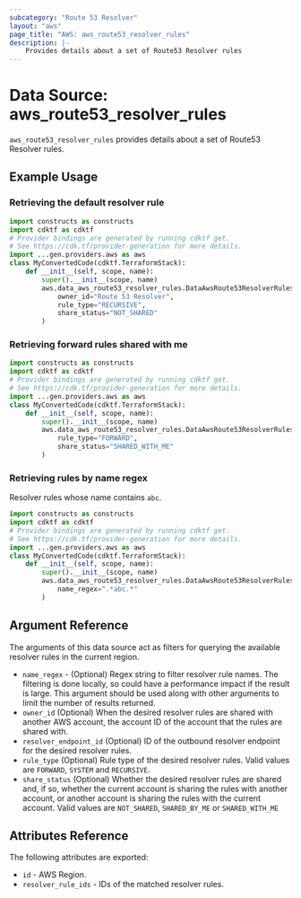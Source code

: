 ```yaml
---
subcategory: "Route 53 Resolver"
layout: "aws"
page_title: "AWS: aws_route53_resolver_rules"
description: |-
    Provides details about a set of Route53 Resolver rules
---
```


# Data Source: aws_route53_resolver_rules

`aws_route53_resolver_rules` provides details about a set of Route53 Resolver rules.

## Example Usage

### Retrieving the default resolver rule

```python
import constructs as constructs
import cdktf as cdktf
# Provider bindings are generated by running cdktf get.
# See https://cdk.tf/provider-generation for more details.
import ...gen.providers.aws as aws
class MyConvertedCode(cdktf.TerraformStack):
    def __init__(self, scope, name):
        super().__init__(scope, name)
        aws.data_aws_route53_resolver_rules.DataAwsRoute53ResolverRules(self, "example",
            owner_id="Route 53 Resolver",
            rule_type="RECURSIVE",
            share_status="NOT_SHARED"
        )
```

### Retrieving forward rules shared with me

```python
import constructs as constructs
import cdktf as cdktf
# Provider bindings are generated by running cdktf get.
# See https://cdk.tf/provider-generation for more details.
import ...gen.providers.aws as aws
class MyConvertedCode(cdktf.TerraformStack):
    def __init__(self, scope, name):
        super().__init__(scope, name)
        aws.data_aws_route53_resolver_rules.DataAwsRoute53ResolverRules(self, "example",
            rule_type="FORWARD",
            share_status="SHARED_WITH_ME"
        )
```

### Retrieving rules by name regex

Resolver rules whose name contains `abc`.

```python
import constructs as constructs
import cdktf as cdktf
# Provider bindings are generated by running cdktf get.
# See https://cdk.tf/provider-generation for more details.
import ...gen.providers.aws as aws
class MyConvertedCode(cdktf.TerraformStack):
    def __init__(self, scope, name):
        super().__init__(scope, name)
        aws.data_aws_route53_resolver_rules.DataAwsRoute53ResolverRules(self, "example",
            name_regex=".*abc.*"
        )
```

## Argument Reference

The arguments of this data source act as filters for querying the available resolver rules in the current region.

* `name_regex` - (Optional) Regex string to filter resolver rule names.
  The filtering is done locally, so could have a performance impact if the result is large.
  This argument should be used along with other arguments to limit the number of results returned.
* `owner_id` (Optional) When the desired resolver rules are shared with another AWS account, the account ID of the account that the rules are shared with.
* `resolver_endpoint_id` (Optional) ID of the outbound resolver endpoint for the desired resolver rules.
* `rule_type` (Optional) Rule type of the desired resolver rules. Valid values are `FORWARD`, `SYSTEM` and `RECURSIVE`.
* `share_status` (Optional) Whether the desired resolver rules are shared and, if so, whether the current account is sharing the rules with another account, or another account is sharing the rules with the current account. Valid values are `NOT_SHARED`, `SHARED_BY_ME` or `SHARED_WITH_ME`

## Attributes Reference

The following attributes are exported:

* `id` - AWS Region.
* `resolver_rule_ids` - IDs of the matched resolver rules.

<!-- cache-key: cdktf-0.17.0-pre.15 input-9678f9fdda7f7e24e8ef3757576f0a54e78762a810795158608335a2c5f7f0a5 -->